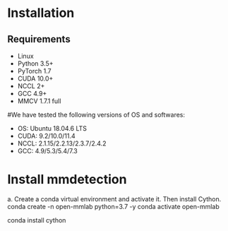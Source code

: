 # Installation

## Requirements
+ Linux
+ Python 3.5+
+ PyTorch 1.7
+ CUDA 10.0+
+ NCCL 2+
+ GCC 4.9+
+ MMCV 1.7.1 full

#We have tested the following versions of OS and softwares:
+ OS: Ubuntu 18.04.6 LTS 
+ CUDA: 9.2/10.0/11.4
+ NCCL: 2.1.15/2.2.13/2.3.7/2.4.2
+ GCC: 4.9/5.3/5.4/7.3

# Install mmdetection
a. Create a conda virtual environment and activate it. Then install Cython.
conda create -n open-mmlab python=3.7 -y
conda activate open-mmlab

conda install cython

